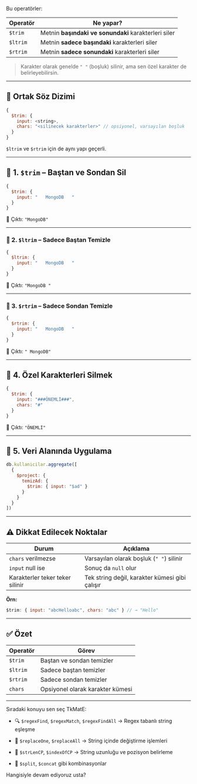 
Bu operatörler:

|Operatör|Ne yapar?|
|---|---|
|`$trim`|Metnin **başındaki ve sonundaki** karakterleri siler|
|`$ltrim`|Metnin **sadece başındaki** karakterleri siler|
|`$rtrim`|Metnin **sadece sonundaki** karakterleri siler|

> Karakter olarak genelde `" "` (boşluk) silinir, ama sen özel karakter de belirleyebilirsin.

---

## 📌 Ortak Söz Dizimi

```js
{
  $trim: {
    input: <string>,
    chars: "<silinecek karakterler>" // opsiyonel, varsayılan boşluk
  }
}
```

`$ltrim` ve `$rtrim` için de aynı yapı geçerli.

---

## 🧪 1. `$trim` – Baştan ve Sondan Sil

```js
{
  $trim: {
    input: "   MongoDB   "
  }
}
```

📌 Çıktı: `"MongoDB"`

---

### 🧪 2. `$ltrim` – Sadece Baştan Temizle

```js
{
  $ltrim: {
    input: "   MongoDB   "
  }
}
```

📌 Çıktı: `"MongoDB "`

---

### 🧪 3. `$rtrim` – Sadece Sondan Temizle

```js
{
  $rtrim: {
    input: "   MongoDB   "
  }
}
```

📌 Çıktı: `" MongoDB"`

---

## 🧪 4. Özel Karakterleri Silmek

```js
{
  $trim: {
    input: "###ÖNEMLİ###",
    chars: "#"
  }
}
```

📌 Çıktı: `"ÖNEMLİ"`

---

## 🧪 5. Veri Alanında Uygulama

```js
db.kullanicilar.aggregate([
  {
    $project: {
      temizAd: {
        $trim: { input: "$ad" }
      }
    }
  }
])
```

---

## ⚠️ Dikkat Edilecek Noktalar

|Durum|Açıklama|
|---|---|
|`chars` verilmezse|Varsayılan olarak boşluk (`" "`) silinir|
|`input` null ise|Sonuç da `null` olur|
|Karakterler teker teker silinir|Tek string değil, karakter kümesi gibi çalışır|

**Örn:**

```js
$trim: { input: "abcHelloabc", chars: "abc" } // → "Hello"
```

---

## ✅ Özet

|Operatör|Görev|
|---|---|
|`$trim`|Baştan ve sondan temizler|
|`$ltrim`|Sadece baştan temizler|
|`$rtrim`|Sadece sondan temizler|
|`chars`|Opsiyonel olarak karakter kümesi|

---

Sıradaki konuyu sen seç TkMatE:

- 🔍 `$regexFind`, `$regexMatch`, `$regexFindAll` → Regex tabanlı string eşleşme
    
- 🔁 `$replaceOne`, `$replaceAll` → String içinde değiştirme işlemleri
    
- 📏 `$strLenCP`, `$indexOfCP` → String uzunluğu ve pozisyon belirleme
    
- 🔩 `$split`, `$concat` gibi kombinasyonlar
    

Hangisiyle devam ediyoruz usta?